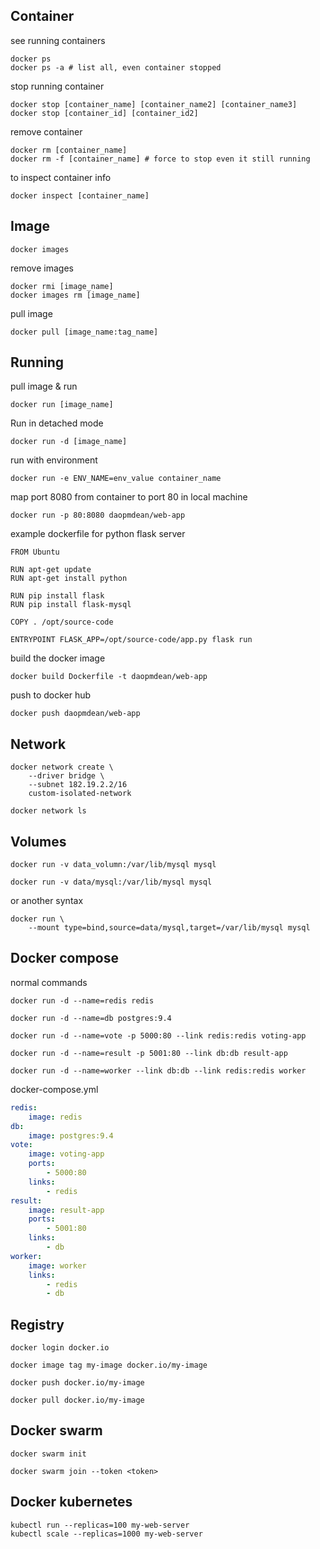## Container
see running containers 
```
docker ps
docker ps -a # list all, even container stopped
```

stop running container
```
docker stop [container_name] [container_name2] [container_name3]
docker stop [container_id] [container_id2]
```

remove container
```
docker rm [container_name]
docker rm -f [container_name] # force to stop even it still running
```

to inspect container info
```
docker inspect [container_name]
```

## Image
```
docker images
```

remove images
```
docker rmi [image_name]
docker images rm [image_name]
```

pull image
```
docker pull [image_name:tag_name]
```


## Running 

pull image & run
```
docker run [image_name]
```

Run in detached mode
```
docker run -d [image_name]
```

run with environment
```
docker run -e ENV_NAME=env_value container_name
```

map port 8080 from container to port 80 in local machine
```
docker run -p 80:8080 daopmdean/web-app
```


example dockerfile for python flask server

```
FROM Ubuntu

RUN apt-get update
RUN apt-get install python

RUN pip install flask
RUN pip install flask-mysql

COPY . /opt/source-code

ENTRYPOINT FLASK_APP=/opt/source-code/app.py flask run
```

build the docker image

```
docker build Dockerfile -t daopmdean/web-app
```

push to docker hub

```
docker push daopmdean/web-app
```

## Network

```
docker network create \
    --driver bridge \
    --subnet 182.19.2.2/16
    custom-isolated-network
```

```
docker network ls
```

## Volumes

```
docker run -v data_volumn:/var/lib/mysql mysql

docker run -v data/mysql:/var/lib/mysql mysql
```

or another syntax
```
docker run \
    --mount type=bind,source=data/mysql,target=/var/lib/mysql mysql
```

## Docker compose

normal commands
```
docker run -d --name=redis redis

docker run -d --name=db postgres:9.4

docker run -d --name=vote -p 5000:80 --link redis:redis voting-app

docker run -d --name=result -p 5001:80 --link db:db result-app

docker run -d --name=worker --link db:db --link redis:redis worker
```

docker-compose.yml

```yml
redis:
    image: redis
db:
    image: postgres:9.4
vote:
    image: voting-app
    ports:
        - 5000:80
    links:
        - redis
result:
    image: result-app
    ports:
        - 5001:80
    links:
        - db
worker:
    image: worker
    links:
        - redis
        - db
```

## Registry

```
docker login docker.io
```

```
docker image tag my-image docker.io/my-image

docker push docker.io/my-image

docker pull docker.io/my-image
```

## Docker swarm

```
docker swarm init

docker swarm join --token <token>
```

## Docker kubernetes

```
kubectl run --replicas=100 my-web-server
kubectl scale --replicas=1000 my-web-server
```

